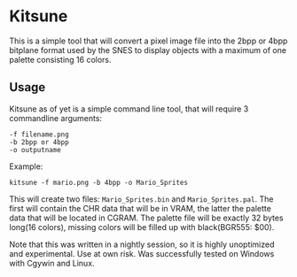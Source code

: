 # Kitsune
This is a simple tool that will convert a pixel image file into
the 2bpp or 4bpp bitplane format used by the SNES to display objects with a maximum
of one palette consisting 16 colors.

## Usage
Kitsune as of yet is a simple command line tool, that will require 3 commandline
arguments:
```
-f filename.png
-b 2bpp or 4bpp
-o outputname
```
Example:
```
kitsune -f mario.png -b 4bpp -o Mario_Sprites
```
This will create two files: `Mario_Sprites.bin` and `Mario_Sprites.pal`. The first
will contain the CHR data that will be in VRAM, the latter the palette data that
will be located in CGRAM. The palette file will be exactly 32 bytes long(16 colors),
missing colors will be filled up with black(BGR555: $00).

Note that this was written in a nightly session, so it is highly unoptimized
and experimental. Use at own risk. Was successfully tested on Windows with Cgywin
and Linux.
